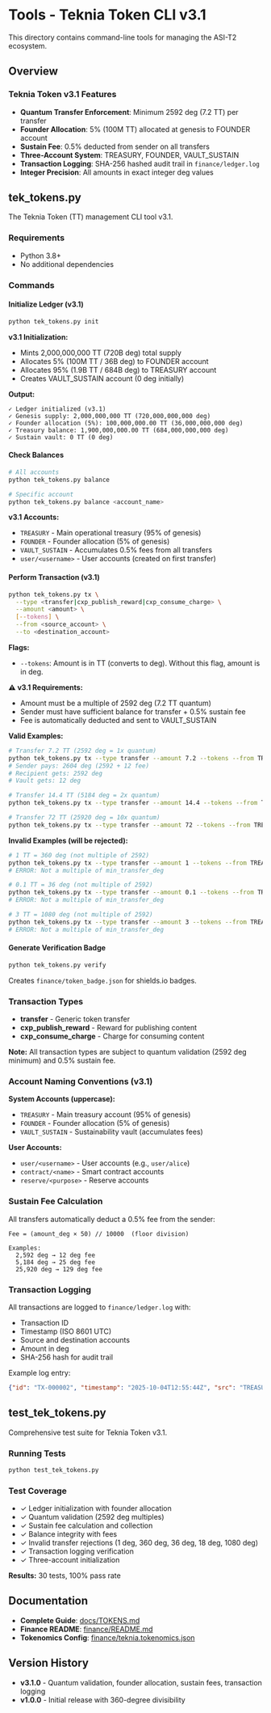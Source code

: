 # Tools - Teknia Token CLI v3.1

This directory contains command-line tools for managing the ASI-T2 ecosystem.

## Overview

### Teknia Token v3.1 Features

- **Quantum Transfer Enforcement**: Minimum 2592 deg (7.2 TT) per transfer
- **Founder Allocation**: 5% (100M TT) allocated at genesis to FOUNDER account
- **Sustain Fee**: 0.5% deducted from sender on all transfers
- **Three-Account System**: TREASURY, FOUNDER, VAULT_SUSTAIN
- **Transaction Logging**: SHA-256 hashed audit trail in `finance/ledger.log`
- **Integer Precision**: All amounts in exact integer deg values

## tek_tokens.py

The Teknia Token (TT) management CLI tool v3.1.

### Requirements

- Python 3.8+
- No additional dependencies

### Commands

#### Initialize Ledger (v3.1)

```bash
python tek_tokens.py init
```

**v3.1 Initialization:**
- Mints 2,000,000,000 TT (720B deg) total supply
- Allocates 5% (100M TT / 36B deg) to FOUNDER account
- Allocates 95% (1.9B TT / 684B deg) to TREASURY account
- Creates VAULT_SUSTAIN account (0 deg initially)

**Output:**
```
✓ Ledger initialized (v3.1)
✓ Genesis supply: 2,000,000,000 TT (720,000,000,000 deg)
✓ Founder allocation (5%): 100,000,000.00 TT (36,000,000,000 deg)
✓ Treasury balance: 1,900,000,000.00 TT (684,000,000,000 deg)
✓ Sustain vault: 0 TT (0 deg)
```

#### Check Balances

```bash
# All accounts
python tek_tokens.py balance

# Specific account
python tek_tokens.py balance <account_name>
```

**v3.1 Accounts:**
- `TREASURY` - Main operational treasury (95% of genesis)
- `FOUNDER` - Founder allocation (5% of genesis)
- `VAULT_SUSTAIN` - Accumulates 0.5% fees from all transfers
- `user/<username>` - User accounts (created on first transfer)

#### Perform Transaction (v3.1)

```bash
python tek_tokens.py tx \
  --type <transfer|cxp_publish_reward|cxp_consume_charge> \
  --amount <amount> \
  [--tokens] \
  --from <source_account> \
  --to <destination_account>
```

**Flags:**
- `--tokens`: Amount is in TT (converts to deg). Without this flag, amount is in deg.

**⚠️ v3.1 Requirements:**
- Amount must be a multiple of 2592 deg (7.2 TT quantum)
- Sender must have sufficient balance for transfer + 0.5% sustain fee
- Fee is automatically deducted and sent to VAULT_SUSTAIN

**Valid Examples:**

```bash
# Transfer 7.2 TT (2592 deg = 1x quantum)
python tek_tokens.py tx --type transfer --amount 7.2 --tokens --from TREASURY --to user/alice
# Sender pays: 2604 deg (2592 + 12 fee)
# Recipient gets: 2592 deg
# Vault gets: 12 deg

# Transfer 14.4 TT (5184 deg = 2x quantum)
python tek_tokens.py tx --type transfer --amount 14.4 --tokens --from TREASURY --to user/bob

# Transfer 72 TT (25920 deg = 10x quantum)
python tek_tokens.py tx --type transfer --amount 72 --tokens --from TREASURY --to user/charlie
```

**Invalid Examples (will be rejected):**

```bash
# 1 TT = 360 deg (not multiple of 2592)
python tek_tokens.py tx --type transfer --amount 1 --tokens --from TREASURY --to user/alice
# ERROR: Not a multiple of min_transfer_deg

# 0.1 TT = 36 deg (not multiple of 2592)
python tek_tokens.py tx --type transfer --amount 0.1 --tokens --from TREASURY --to user/bob
# ERROR: Not a multiple of min_transfer_deg

# 3 TT = 1080 deg (not multiple of 2592)
python tek_tokens.py tx --type transfer --amount 3 --tokens --from TREASURY --to user/charlie
# ERROR: Not a multiple of min_transfer_deg
```

#### Generate Verification Badge

```bash
python tek_tokens.py verify
```

Creates `finance/token_badge.json` for shields.io badges.

### Transaction Types

- **transfer** - Generic token transfer
- **cxp_publish_reward** - Reward for publishing content
- **cxp_consume_charge** - Charge for consuming content

**Note:** All transaction types are subject to quantum validation (2592 deg minimum) and 0.5% sustain fee.

### Account Naming Conventions (v3.1)

**System Accounts (uppercase):**
- `TREASURY` - Main treasury account (95% of genesis)
- `FOUNDER` - Founder allocation (5% of genesis)
- `VAULT_SUSTAIN` - Sustainability vault (accumulates fees)

**User Accounts:**
- `user/<username>` - User accounts (e.g., `user/alice`)
- `contract/<name>` - Smart contract accounts
- `reserve/<purpose>` - Reserve accounts

### Sustain Fee Calculation

All transfers automatically deduct a 0.5% fee from the sender:

```
Fee = (amount_deg × 50) // 10000  (floor division)

Examples:
  2,592 deg → 12 deg fee
  5,184 deg → 25 deg fee
  25,920 deg → 129 deg fee
```

### Transaction Logging

All transactions are logged to `finance/ledger.log` with:
- Transaction ID
- Timestamp (ISO 8601 UTC)
- Source and destination accounts
- Amount in deg
- SHA-256 hash for audit trail

Example log entry:
```json
{"id": "TX-000002", "timestamp": "2025-10-04T12:55:44Z", "src": "TREASURY", "dst": "user/alice", "deg": 2592, "hash": "cc4085562bd175e7"}
```

## test_tek_tokens.py

Comprehensive test suite for Teknia Token v3.1.

### Running Tests

```bash
python test_tek_tokens.py
```

### Test Coverage

- ✓ Ledger initialization with founder allocation
- ✓ Quantum validation (2592 deg multiples)
- ✓ Sustain fee calculation and collection
- ✓ Balance integrity with fees
- ✓ Invalid transfer rejections (1 deg, 360 deg, 36 deg, 18 deg, 1080 deg)
- ✓ Transaction logging verification
- ✓ Three-account initialization

**Results:** 30 tests, 100% pass rate

## Documentation

- **Complete Guide**: [docs/TOKENS.md](../docs/TOKENS.md)
- **Finance README**: [finance/README.md](../finance/README.md)
- **Tokenomics Config**: [finance/teknia.tokenomics.json](../finance/teknia.tokenomics.json)

## Version History

- **v3.1.0** - Quantum validation, founder allocation, sustain fees, transaction logging
- **v1.0.0** - Initial release with 360-degree divisibility
